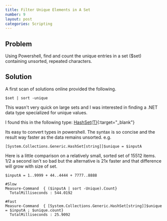 ```yaml
---
title: Filter Unique Elements in A Set
number: 9
layout: post
categories: Scripting
---
```

## Problem
Using Powershell, find and count the unique entries in a set ($set) containing unsorted, repeated characters.

## Solution
A first scan of solutions online provided the following.

    $set | sort -unique

This wasn't very quick on large sets and I was interested in finding a .NET data type specialized for unique values.

I found this in the following type: [HashSet(T)](https://msdn.microsoft.com/en-us/library/bb359438(v=vs.110).aspx){:target="_blank"}

Its easy to convert types in powershell.  The syntax is so concise and the result way faster as the data remains unsorted.
e.g.

    [System.Collections.Generic.HashSet[string]]$unique = $inputA
    
Here is a little comparison on a relatively small, sorted set of 15512 items.  1/2 a second isn't so bad but the alternative is 21x faster and that difference will grow with size of set.

    $inputA = 1..9999 + 44..4444 + 7777..8888

    #Slow
    Measure-Command  { ($inputA | sort -Unique).Count}
      TotalMilliseconds : 544.0192

    #Fast
    Measure-Command  { [System.Collections.Generic.HashSet[string]]$unique = $inputA ; $unique.count}
      TotalMilliseconds : 25.9092
